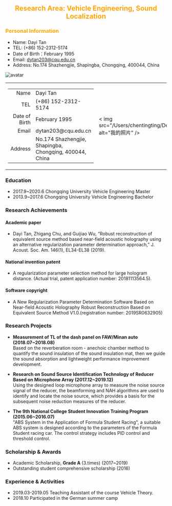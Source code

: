 ## <center><font color=orange>Research Area: Vehicle Engineering, Sound Localization </font></center>
### <font color=orange>Personal Information</font>
- Name: Dayi Tan
- TEL: (+86) 152-2312-5174
- Date of Birth：February 1995
- Email: [dytan203@cqu.edu.cn](dytan203@cqu.edu.cn)
- Address: No.174 Shazhengjie, Shapingba, Chongqing, 400044, China

![avatar](/Users/chentingting/Desktop/1.png)

<table>
    <tr>
        <td width="80%">
            <table>
                <tr>
                    <td align="right">Name</td>
                    <td align="left">Dayi Tan</td>
                </tr>
                <tr>
                    <td align="right">TEL</td>
                    <td align="left">(+86) 152-2312-5174</td>
                </tr>
                <tr>
                    <td align="right">Date of Birth</td>
                    <td align="left">February 1995</td>
                </tr>
                <tr>
                    <td align="right">Email</td>
                    <td align="left">dytan203@cqu.edu.cn</td>
                </tr>
                <tr>
                    <td align="right">Address</td>
                    <td align="left">No.174 Shazhengjie, Shapingba, Chongqing, 400044, China</td>
                </tr>
            </table>
        </td>
        <td width="20%" height="100%">
            < img src="/Users/chentingting/Desktop/1.png" alt="我的照片" />
        </td>
    </tr>
</table>


### Education
- 2017.9~2020.6 Chongqing University Vehicle Engineering Master
- 2013.9~2017.6 Chongqing University Vehicle Engineering Bachelor


### Research Achievements
#### Academic paper
- Dayi Tan, Zhigang Chu, and Guijiao Wu, “Robust reconstruction of equivalent source method based near-field acoustic holography using an alternative regularization parameter determination approach,” J. Acoust. Soc. Am. 146(1), EL34-EL38 (2019).

#### National invention patent
- A regularization parameter selection method for large hologram distance. (Actual trial, patent application number: 20181113564.5).

#### Software copyright
- A New Regularization Parameter Determination Software Based on Near-field Acoustic Holography Robust Reconstruction Based on Equivalent Source Method V1.0.(registration number: 2019SR0632905)


### Research Projects
- **Measurement of TL of the dash panel on FAW/Minan auto (2018.07~2018.08)** \
Based on the reverberation room - anechoic chamber method to quantify the sound insulation of the sound insulation mat, then we guide the sound absorption and lightweight performance improvement development.

- **Research on Sound Source Identification Technology of Reducer Based on Microphone Array (2017.12~2019.12)** \
Using the designed loop microphone array to measure the noise source signal of the reducer, the beamforming and NAH algorithms are used to identify and locate the noise source, which provides a basis for the subsequent noise reduction measures of the reducer.


- **The 9th National College Student Innovation Training Program (2015.06~2016.07)** \
"ABS System in the Application of Formula Student Racing", a suitable ABS system is designed according to the parameters of the Formula Student racing car. The control strategy includes PID control and threshold control.


### Scholarship & Awards
- Academic Scholarship, **Grade A** (3.times) (2017~2019)
- Outstanding student comprehensive scholarship (2016) 

### Experience & Activities
- 2019.03-2019.05    Teaching Assistant of the course Vehicle Theory.
- 2018.10           Participated in the German summer camp
